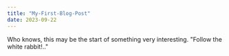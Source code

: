 ```yaml
---
title: "My-First-Blog-Post"
date: 2023-09-22
---
```

Who knows, this may be the start of something very interesting. "Follow the white rabbit!.."
